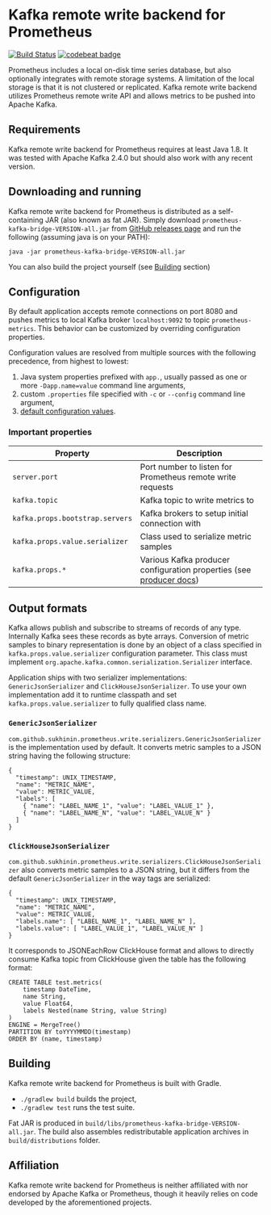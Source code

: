 # Kafka remote write backend for Prometheus

[![Build Status](https://travis-ci.com/sukhinin/prometheus-kafka-bridge.svg?branch=master)](https://travis-ci.com/sukhinin/prometheus-kafka-bridge)
[![codebeat badge](https://codebeat.co/badges/8973464f-6218-4339-8cf1-9963fb6b2b04)](https://codebeat.co/projects/github-com-sukhinin-prometheus-kafka-bridge-master)

Prometheus includes a local on-disk time series database, but also optionally integrates with remote storage systems.
A limitation of the local storage is that it is not clustered or replicated. Kafka remote write backend utilizes 
Prometheus remote write API and allows metrics to be pushed into Apache Kafka.

## Requirements
Kafka remote write backend for Prometheus requires at least Java 1.8. It was tested with Apache Kafka 2.4.0 
but should also work with any recent version.

## Downloading and running
Kafka remote write backend for Prometheus is distributed as a self-containing JAR (also known as fat JAR).
Simply download `prometheus-kafka-bridge-VERSION-all.jar` from 
[GitHub releases page](https://github.com/sukhinin/prometheus-kafka-bridge/releases) and run the following
(assuming java is on your PATH):
```
java -jar prometheus-kafka-bridge-VERSION-all.jar
```

You can also build the project yourself (see [Building](#building) section)

## Configuration
By default application accepts remote connections on port 8080 and pushes metrics to local Kafka 
broker `localhost:9092` to topic `prometheus-metrics`. This behavior can be customized by overriding 
configuration properties.

Configuration values are resolved from multiple sources with the following precedence, from highest to lowest:
1. Java system properties prefixed with `app.`, usually passed as one or more `-Dapp.name=value` command line arguments,
2. custom `.properties` file specified with `-c` or `--config` command line argument,
3. [default configuration values](https://github.com/sukhinin/prometheus-kafka-bridge/blob/master/src/main/resources/reference.properties).

### Important properties
| Property | Description |
| --- | --- |
| `server.port` | Port number to listen for Prometheus remote write requests |
| `kafka.topic` | Kafka topic to write metrics to |
| `kafka.props.bootstrap.servers` | Kafka brokers to setup initial connection with |
| `kafka.props.value.serializer` | Class used to serialize metric samples |
| `kafka.props.*` | Various Kafka producer configuration properties (see [producer docs](https://kafka.apache.org/documentation/#producerconfigs)) |

## Output formats
Kafka allows publish and subscribe to streams of records of any type. Internally Kafka sees these records as byte
arrays. Conversion of metric samples to binary representation is done by an object of a class specified 
in `kafka.props.value.serializer` configuration parameter. This class must implement 
`org.apache.kafka.common.serialization.Serializer` interface. 

Application ships with two serializer implementations: `GenericJsonSerializer` and `ClickHouseJsonSerializer`.
To use your own implementation add it to runtime classpath and set `kafka.props.value.serializer` to fully qualified
class name.

### `GenericJsonSerializer`
`com.github.sukhinin.prometheus.write.serializers.GenericJsonSerializer` is the implementation used by default. 
It converts metric samples to a JSON string having the following structure:
```
{
  "timestamp": UNIX_TIMESTAMP,
  "name": "METRIC_NAME",
  "value": METRIC_VALUE,
  "labels": [
    { "name": "LABEL_NAME_1", "value": "LABEL_VALUE_1" }, 
    { "name": "LABEL_NAME_N", "value": "LABEL_VALUE_N" }
  ]
}
```

### `ClickHouseJsonSerializer`
`com.github.sukhinin.prometheus.write.serializers.ClickHouseJsonSerializer` also converts metric samples to a JSON 
string, but it differs from the default `GenericJsonSerializer` in the way tags are serialized:
```
{
  "timestamp": UNIX_TIMESTAMP,
  "name": "METRIC_NAME",
  "value": METRIC_VALUE,
  "labels.name": [ "LABEL_NAME_1", "LABEL_NAME_N" ],
  "labels.value": [ "LABEL_VALUE_1", "LABEL_VALUE_N" ]
}
```

It corresponds to JSONEachRow ClickHouse format and allows to directly consume Kafka topic from ClickHouse
given the table has the following format:
```
CREATE TABLE test.metrics(
    timestamp DateTime,
    name String,
    value Float64,
    labels Nested(name String, value String)
) 
ENGINE = MergeTree()
PARTITION BY toYYYYMMDD(timestamp)
ORDER BY (name, timestamp)
```

## Building
Kafka remote write backend for Prometheus is built with Gradle.

- `./gradlew build` builds the project,
- `./gradlew test` runs the test suite.

Fat JAR is produced in `build/libs/prometheus-kafka-bridge-VERSION-all.jar`. The build also assembles redistributable 
application archives in `build/distributions` folder.

## Affiliation
Kafka remote write backend for Prometheus is neither affiliated with nor endorsed by Apache Kafka or Prometheus,
though it heavily relies on code developed by the aforementioned projects.
